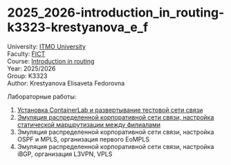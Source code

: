 # 2025_2026-introduction_in_routing-k3323-krestyanova_e_f

University: [ITMO University](https://itmo.ru/ru/)<br />
Faculty: [FICT](https://fict.itmo.ru)<br />
Course: [Introduction in routing](https://github.com/itmo-ict-faculty/introduction-in-routing)<br />
Year: 2025/2026<br />
Group: K3323<br />
Author: Krestyanova Elisaveta Fedorovna<br />

Лабораторные работы:
1. [Установка ContainerLab и развертывание тестовой сети связи](/lab1/lab1_report.md)
2. [Эмуляция распределенной корпоративной сети связи, настройка статической маршрутизации между филиалами](/lab2/lab2_report.md)
3. Эмуляция распределенной корпоративной сети связи, настройка OSPF и MPLS, организация первого EoMPLS
4. Эмуляция распределенной корпоративной сети связи, настройка iBGP, организация L3VPN, VPLS